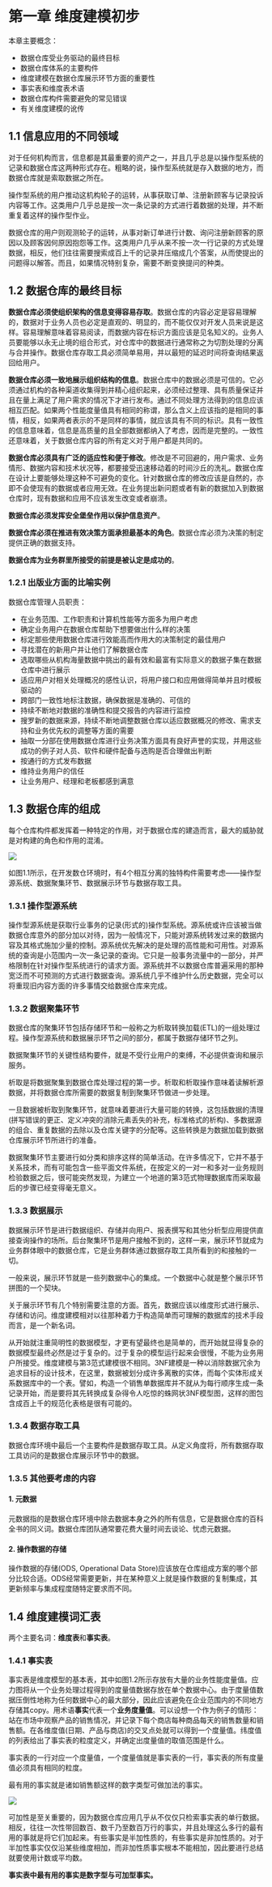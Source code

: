 # 第一章 维度建模初步

本章主要概念：

- 数据仓库受业务驱动的最终目标
- 数据仓库体系的主要构件
- 维度建模在数据仓库展示环节方面的重要性
- 事实表和维度表术语
- 数据仓库构件需要避免的常见错误
- 有关维度建模的讹传

## 1.1 信息应用的不同领域

对于任何机构而言，信息都是其最重要的资产之一，并且几乎总是以操作型系统的记录和数据仓库这两种形式存在。粗略的说，操作型系统就是存入数据的地方，而数据仓库就是索取数据之所在。

操作型系统的用户推动这机构轮子的运转，从事获取订单、注册新顾客与记录投诉内容等工作。这类用户几乎总是按一次一条记录的方式进行着数据的处理，并不断重复着这样的操作型作业。

数据仓库的用户则观测轮子的运转，从事对新订单进行计数、询问注册新顾客的原因以及顾客因何原因抱怨等工作。这类用户几乎从来不按一次一行记录的方式处理数据，相反，他们往往需要搜索成百上千的记录并压缩成几个答案，从而使提出的问题得以解答。而且，如果情况特别复杂，需要不断变换提问的种类。

## 1.2 数据仓库的最终目标

**数据仓库必须使组织架构的信息变得容易存取**。数据仓库的内容必定是容易理解的，数据对于业务人员也必定是直观的、明显的，而不能仅仅对开发人员来说是这样。容易理解意味着容易阅读，而数据内容在标识方面应该是见名知义的。业务人员要能够以永无止境的组合形式，对仓库中的数据进行通常称之为切割处理的分离与合并操作。数据仓库存取工具必须简单易用，并以最短的延迟时间将查询结果返回给用户。

**数据仓库必须一致地展示组织结构的信息**。数据仓库中的数据必须是可信的。它必须通过机构的各种渠道收集得到并精心组织起来，必须经过整理、具有质量保证并且在量上满足了用户需求的情况下才进行发布。通过不同处理方法得到的信息应该相互匹配。如果两个性能度量值具有相同的称谓，那么含义上应该指的是相同的事情，相反，如果两者表示的不是同样的事情，就应该具有不同的标识。具有一致性的信息意味着，信息是高质量的且全部数据都纳入了考虑，因而是完整的。一致性还意味着，关于数据仓库内容的所有定义对于用户都是共同的。

**数据仓库必须具有广泛的适应性和便于修改**。修改是不可回避的，用户需求、业务情形、数据内容和技术状况等，都要接受迅速移动着的时间沙丘的洗礼。数据仓库在设计上要能够处理这种不可避免的变化。针对数据仓库的修改应该是自然的，亦即不会使现有的数据或者应用无效。在业务提出新问题或者有新的数据加入到数据仓库时，现有数据和应用不应该发生改变或者崩溃。

**数据仓库必须发挥安全堡垒作用以保护信息资产**。

**数据仓库必须在推进有效决策方面承担最基本的角色**。数据仓库必须为决策的制定提供正确的数据支持。

**数据仓库为业务群里所接受的前提是被认定是成功的**。

### 1.2.1 出版业方面的比喻实例

数据仓库管理人员职责：

- 在业务范围、工作职责和计算机性能等方面多为用户考虑
- 确定业务用户在数据仓库帮助下想要做出什么样的决策
- 标定那些使用数据仓库进行效能高而作用大的决策制定的最佳用户
- 寻找潜在的新用户并让他们了解数据仓库
- 选取哪些从机构海量数据中挑出的最有效和最富有实际意义的数据子集在数据仓库中进行展示
- 适应用户对相关处理概况的感性认识，将用户接口和应用做得简单并且时模板驱动的
- 跨部门一致性地标注数据，确保数据是准确的、可信的
- 持续不断地对数据的准确性和提交报告的内容进行监控
- 搜罗新的数据来源，持续不断地调整数据仓库以适应数据概况的修改、需求支持和业务优先权的调整等方面的需要
- 抽取一分部在使用数据仓库进行业务决策方面具有良好声誉的实现，并用这些成功的例子对人员、软件和硬件配备与选购是否合理做出判断
- 按通行的方式发布数据
- 维持业务用户的信任
- 让业务用户、经理和老板都感到满意

## 1.3 数据仓库的组成

每个仓库构件都发挥着一种特定的作用，对于数据仓库的建造而言，最大的威胁就是对构建的角色和作用的混淆。

![](img/1-1.jpg)

如图1.1所示，在开发数仓环境时，有4个相互分离的独特构件需要考虑——操作型源系统、数据聚集环节、数据展示环节与数据存取工具。

### 1.3.1 操作型源系统

操作型源系统是获取行业事务的记录(形式的)操作型系统。源系统或许应该被当做数据仓库意外的部分加以对待，因为一般情况下，只能对源系统转发过来的数据内容及其格式施加少量的控制。源系统优先解决的是处理的高性能和可用性。对源系统的查询是小范围内一次一条记录的查询。它只是一般事务流量中的一部分，并严格限制在针对操作型系统进行的请求方面。源系统并不以数据仓库普遍采用的那种宽泛而不可预测的方式进行数据查询。源系统几乎不维护什么历史数据，完全可以将重现旧内容方面的许多事情交给数据仓库来完成。

### 1.3.2 数据聚集环节

数据仓库的聚集环节包括存储环节和一般称之为析取转换加载(ETL)的一组处理过程。操作型源系统和数据展示环节之间的部分，都属于数据存储环节之列。

数据聚集环节的关键性结构要件，就是不受行业用户的束缚，不必提供查询和展示服务。

析取是将数据聚集到数据仓库处理过程的第一步。析取和析取操作意味着读解析源数据，并将数据仓库所需要的数据复制到聚集环节做进一步处理。

一旦数据被析取到聚集环节，就意味着要进行大量可能的转换，这包括数据的清理(拼写错误的更正、定义冲突的消除元素丢失的补充，标准格式的析构)、多数据源的组合、重复数据的去除以及仓库关键字的分配等。这些转换是为数据加载到数据仓库展示环节所进行的准备。

数据聚集环节主要进行如分类和排序这样的简单活动。在许多情况下，它并不基于关系技术，而有可能包含一些平面文件系统，在按定义的一对一和多对一业务规则检验数据之后，很可能突然发现，为建立一个地道的第3范式物理数据库而采取最后的步骤已经变得毫无意义。

### 1.3.3 数据展示

数据展示环节是进行数据组织、存储并向用户、报表撰写和其他分析型应用提供直接查询操作的场所。后台聚集环节是用户接触不到的，这样一来，展示环节就成为业务群体眼中的数据仓库，它是业务群体通过数据存取工具所看到的和接触的一切。

一般来说，展示环节就是一些列数据中心的集成。一个数据中心就是整个展示环节拼图的一个契块。

关于展示环节有几个特别需要注意的方面。首先，数据应该以维度形式进行展示、存储和访问。维度建模相对以往那种着力于构造简单而可理解的数据库的技术手段而言，是一个新名词。

从开始就注重简明性的数据模型，才更有望最终也是简单的，而开始就显得复杂的数据模型最终必然是过于复杂的。过于复杂的模型运行起来会很慢，不能为业务用户所接受。维度建模与第3范式建模很不相同。3NF建模是一种以消除数据冗余为追求目标的设计技术，在这里，数据被划分成许多离散的实体，而每个实体形成关系数据库中的一个表。譬如，构造一个销售单数据库并不就从为每行顺序生成一条记录开始，而是要将其先转换成复杂得令人吃惊的蛛网状3NF模型图，这样的图包含成百上千的规范化表格是很有可能的。

### 1.3.4 数据存取工具

数据仓库环境中最后一个主要构件是数据存取工具。从定义角度将，所有数据存取工具访问的是数据仓库展示环节中的数据。

### 1.3.5 其他要考虑的内容

#### 1. 元数据

元数据指的是数据仓库环境中除去数据本身之外的所有信息，它是数据仓库的百科全书的同义词。数据仓库团队通常要花费大量时间去谈论、忧虑元数据。

#### 2. 操作数据的存储

操作数据的存储(ODS, Operational Data Store)应该放在仓库组成方案的哪个部分比较合适。ODS经常需要更新，并在某种意义上就是操作数据的复制集成，其更新频率与集成程度随特定要求而不同。

## 1.4 维度建模词汇表

两个主要名词：**维度表**和**事实表**。

### 1.4.1 事实表

事实表是维度模型的基本表，其中如图1.2所示存放有大量的业务性能度量值。应力图将从一个业务处理过程得到的度量值数据存放在单个数据中心。由于度量值数据压倒性地称为任何数据中心的最大部分，因此应该避免在企业范围内的不同地方存储其copy。用术语**事实**代表一个**业务度量值**。可以设想一个作为例子的情形：站在市场中观察产品的销售情况，并记录下每个商店每种商品每天的销售数量和销售额。在各维度值(日期、产品与商店)的交叉点处就可以得到一个度量值。纬度值的列表给出了事实表的粒度定义，并确定出度量值的取值范围是什么。

事实表的一行对应一个度量值，一个度量值就是事实表的一行，事实表的所有度量值必须具有相同的粒度。

最有用的事实就是诸如销售额这样的数字类型可做加法的事实。

![](img/1-2.jpg)

可加性是至关重要的，因为数据仓库应用几乎从不仅仅只检索事实表的单行数据。相反，往往一次性带回数百、数千乃至数百万行的事实，并且处理这么多行的最有用的事就是将它们加起来。有些事实是半加性质的，有些事实是非加性质的。对于半加性事实仅仅沿某些维度相加，而非加性质事实根本不能相加，因此要进行总结就要使用计数或平均数。

**事实表中最有用的事实是数字型与可加型事实。**